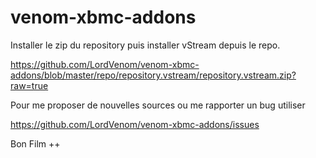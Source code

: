 venom-xbmc-addons
=================

Installer le zip du repository puis installer vStream depuis le repo.

https://github.com/LordVenom/venom-xbmc-addons/blob/master/repo/repository.vstream/repository.vstream.zip?raw=true

Pour me proposer de nouvelles sources ou me rapporter un bug utiliser

https://github.com/LordVenom/venom-xbmc-addons/issues

Bon Film ++
